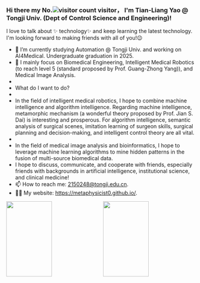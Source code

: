 ### Hi there my No.![visitor count](https://profile-counter.glitch.me/Metaphysicist0/count.svg) visitor， I'm Tian-Liang Yao @ Tongji Univ. (Dept of Control Science and Engineering)!

<!--

- 🔭 I’m currently working on ...
- 🌱 I’m currently learning ...
- 👯 I’m looking to collaborate on ...
- 🤔 I’m looking for help with ...
- 💬 Ask me about ...
- 📫 How to reach me: 2150248@tongji.edu.cn
- 😄 Pronouns: ...
- ⚡ Fun fact: ...
-->

I love to talk about ✨ technology✨ and keep learning the latest technology.     
I'm looking forward to making friends with all of you!😉   

- 🔭 I’m currently studying Automation @ Tongji Univ. and working on AI4Medical. Undergraduate graduation in 2025.
- 🌱 I mainly focus on Biomedical Engineering, Intelligent Medical Robotics (to reach level 5 (standard proposed by Prof. Guang-Zhong Yang)), and Medical Image Analysis.
- 
- What do I want to do?
- 
- In the field of intelligent medical robotics, I hope to combine machine intelligence and algorithm intelligence. Regarding machine intelligence, metamorphic mechanism (a wonderful theory proposed by Prof. Jian S. Dai) is interesting and prosperous. For algorithm intelligence, semantic analysis of surgical scenes, imitation learning of surgeon skills, surgical planning and decision-making, and intelligent control theory are all vital.
- 
- In the field of medical image analysis and bioinformatics, I hope to leverage machine learning algorithms to mine hidden patterns in the fusion of multi-source biomedical data.
- I hope to discuss, communicate, and cooperate with friends, especially friends with backgrounds in artificial intelligence, institutional science, and clinical medicine!
- 📫 How to reach me: 2150248@tongji.edu.cn.
- 🧑‍💻 My website: https://metaphysicist0.github.io/.

<div style="display: flex; justify-content: space-between;">
    <img src="https://github-readme-stats.vercel.app/api?username=Metaphysicist0&show_icons=true&theme=tokyonight&count_private=true" style="width: 49%; height: 200px;"/>
    <img src="https://github-readme-stats.vercel.app/api/top-langs/?username=Metaphysicist0&theme=tokyonight&layout=compact" style="width: 49%; height: 200px;"/>
</div>
